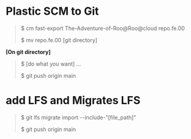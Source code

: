 # Plastic SCM to Git

> $ cm fast-export The-Adventure-of-Roo@Roo@cloud repo.fe.00
> 
> $ mv repo.fe.00 [git directory]

**[On git directory]**

> $ [do what you want] ...
>
> $ git push origin main

# add LFS and Migrates LFS

> $ git lfs migrate import --include-"[file_path]"
> 
> $ git push origin main